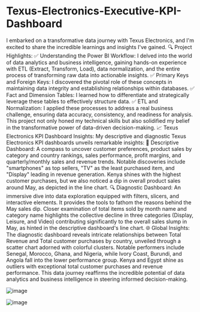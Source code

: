 # Texus-Electronics-Executive-KPI-Dashboard                                                                                                                                    
                                                                                                                                                                                 
                                                                                                                                                                          
I embarked on a transformative data journey with Texus Electronics, and I'm excited to share the incredible learnings and insights I've gained.
🔍 Project Highlights:
✅ Understanding the Power BI Workflow: I delved into the world of data analytics and business intelligence, gaining hands-on experience with ETL (Extract, Transform, Load), data normalization, and the entire process of transforming raw data into actionable insights.
✅ Primary Keys and Foreign Keys: I discovered the pivotal role of these concepts in maintaining data integrity and establishing relationships within databases.
✅ Fact and Dimension Tables: I learned how to differentiate and strategically leverage these tables to effectively structure data.
✅ ETL and Normalization: I applied these processes to address a real business challenge, ensuring data accuracy, consistency, and readiness for analysis.
This project not only honed my technical skills but also solidified my belief in the transformative power of data-driven decision-making.
📈 Texus Electronics KPI Dashboard Insights:
My descriptive and diagnostic Texus Electronics KPI dashboards unveils remarkable insights:
🌟 Descriptive Dashboard: A compass to uncover customer preferences, product sales by category and country rankings, sales performance, profit margins, and quarterly/monthly sales and revenue trends. Notable discoveries include "smartphones" as top sellers, "TV" as the least purchased item, and "Display" leading in revenue generation. Kenya shines with the highest customer purchases, but we also noticed a dip in overall product sales around May, as depicted in the line chart.
🔍 Diagnostic Dashboard: An immersive dive into data exploration equipped with filters, slicers, and interactive elements. It provides the tools to fathom the reasons behind the May sales dip. Closer examination of total items sold by month name and category name highlights the collective decline in three categories (Display, Leisure, and Video) contributing significantly to the overall sales slump in May, as hinted in the descriptive dashboard's line chart.
🌐 Global Insights: The diagnostic dashboard reveals intricate relationships between Total Revenue and Total customer purchases by country, unveiled through a scatter chart adorned with colorful clusters. Notable performers include Senegal, Morocco, Ghana, and Nigeria, while Ivory Coast, Burundi, and Angola fall into the lower performance group. Kenya and Egypt shine as outliers with exceptional total customer purchases and revenue performance.
This data journey reaffirms the incredible potential of data analytics and business intelligence in steering informed decision-making. 



![image](https://github.com/JoanHub-A/Texus-Electronics-Executive-KPI-Dashboard/assets/146455077/828e7022-2e58-4bc4-9cdf-390dc6c63f74)

![image](https://github.com/JoanHub-A/Texus-Electronics-Executive-KPI-Dashboard/assets/146455077/ca15cf50-66c6-47b8-acf7-e15980173826)

